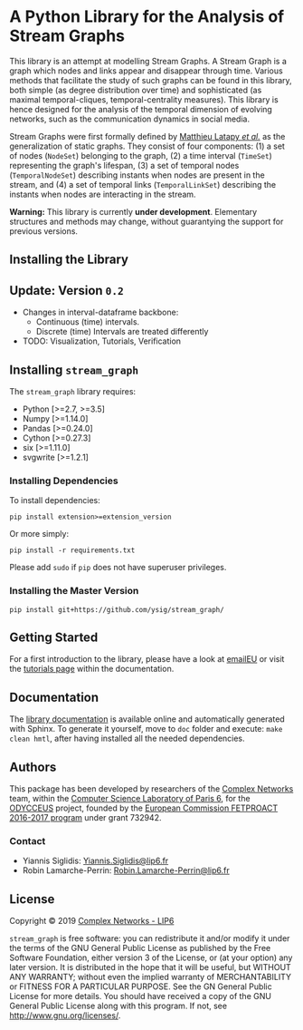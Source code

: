 

# A Python Library for the Analysis of Stream Graphs

This library is an attempt at modelling Stream Graphs.
A Stream Graph is a graph which nodes and links appear and disappear through time.
Various methods that facilitate the study of such graphs can be found in this library, both simple (as degree distribution over time) and sophisticated (as maximal temporal-cliques, temporal-centrality measures).
This library is hence designed for the analysis of the temporal dimension of evolving networks, such as the communication dynamics in social media. 

Stream Graphs were first formally defined by [Matthieu Latapy *et al.*](https://hal.archives-ouvertes.fr/hal-01665084) as the generalization of static graphs.
They consist of four components: (1) a set of nodes (`NodeSet`) belonging to the graph, (2) a time interval (`TimeSet`) representing the graph's lifespan, (3) a set of temporal nodes (`TemporalNodeSet`) describing instants when nodes are present in the stream, and (4) a set of temporal links (`TemporalLinkSet`) describing the instants when nodes are interacting in the stream.

**Warning:** This library is currently **under development**. Elementary structures and methods may change, without guarantying the support for previous versions.


## Installing the Library

Update: Version `0.2`
---------------------
- Changes in interval-dataframe backbone:
  - Continuous (time) intervals.
  - Discrete (time) Intervals are treated differently
- TODO: Visualization, Tutorials, Verification


Installing `stream_graph`
-------------------------
The `stream_graph` library requires:

* Python [>=2.7, >=3.5]
* Numpy [>=1.14.0]
* Pandas [>=0.24.0]
* Cython [>=0.27.3]
* six [>=1.11.0]
* svgwrite [>=1.2.1]


### Installing Dependencies


To install dependencies:

```shell
pip install extension>=extension_version
```

Or more simply:

```shell
pip install -r requirements.txt
```
Please add `sudo` if `pip` does not have superuser privileges.


### Installing the Master Version


```shell
pip install git+https://github.com/ysig/stream_graph/
```


## Getting Started


For a first introduction to the library, please have a look at [emailEU](https://nbviewer.jupyter.org/github/ysig/stream_graph/blob/master/tutorials/emailEU/email-Eu.ipynb) or visit the [tutorials page](https://ysig.github.io/stream_graph/doc/tutorials.html) within the documentation.


## Documentation


The [library documentation](https://ysig.github.io/stream_graph/doc/) is available online and automatically generated with Sphinx.
To generate it yourself, move to `doc` folder and execute: `make clean hmtl`, after having installed all the needed dependencies.

## Authors

This package has been developed by researchers of the [Complex Networks](http://www.complexnetworks.fr/) team, within the [Computer Science Laboratory of Paris 6](https://www.lip6.fr/), for the [ODYCCEUS](https://www.odycceus.eu/) project, founded by the [European Commission FETPROACT 2016-2017 program](https://ec.europa.eu/research/participants/portal/desktop/en/opportunities/h2020/calls/h2020-fetproact-2016-2017.html) under grant 732942.

### Contact
* Yiannis Siglidis: <Yiannis.Siglidis@lip6.fr>
* Robin Lamarche-Perrin: <Robin.Lamarche-Perrin@lip6.fr>

## License

Copyright © 2019 [Complex Networks - LIP6](<http://www.complexnetworks.fr>)

`stream_graph` is free software: you can redistribute it and/or modify it under the terms of the GNU General Public License as published by the Free Software Foundation, either version 3 of the License, or (at your option) any later version. It is distributed in the hope that it will be useful, but WITHOUT ANY WARRANTY; without even the implied warranty of MERCHANTABILITY or FITNESS FOR A PARTICULAR PURPOSE. See the GN  General Public License for more details. You should have received a copy of the GNU General Public License along with this program. If not, see <http://www.gnu.org/licenses/>.
